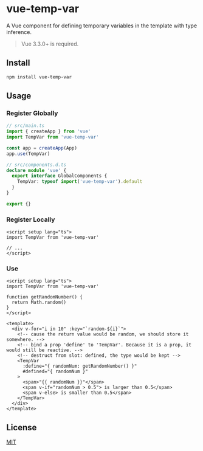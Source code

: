 # vue-temp-var

A Vue component for defining temporary variables in the template with type inference.

> Vue 3.3.0+ is required.

## Install

```bash
npm install vue-temp-var
```

## Usage

### Register Globally

```ts
// src/main.ts
import { createApp } from 'vue'
import TempVar from 'vue-temp-var'

const app = createApp(App)
app.use(TempVar)

// src/components.d.ts
declare module 'vue' {
  export interface GlobalComponents {
    TempVar: typeof import('vue-temp-var').default
  }
}

export {}
```

### Register Locally

```vue
<script setup lang="ts">
import TempVar from 'vue-temp-var'

// ...
</script>
```

### Use

```vue
<script setup lang="ts">
import TempVar from 'vue-temp-var'

function getRandomNumber() {
  return Math.random()
}
</script>

<template>
  <div v-for="i in 10" :key="`random-${i}`">
    <!-- cause the return value would be random, we should store it somewhere. -->
    <!-- bind a prop 'define' to 'TempVar'. Because it is a prop, it would still be reactive. -->    
    <!-- destruct from slot: defined, the type would be kept -->
    <TempVar 
      :define="{ randomNum: getRandomNumber() }"
      #defined="{ randomNum }"
    >
      <span>"{{ randomNum }}"</span>
      <span v-if="randomNum > 0.5"> is larger than 0.5</span>
      <span v-else> is smaller than 0.5</span>
    </TempVar>
  </div>
</template>
```

## License

[MIT](./LICENSE)
